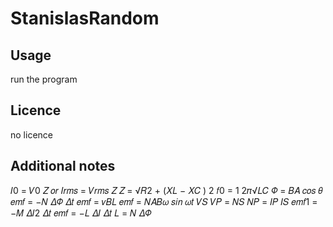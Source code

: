 # StanislasRandom

  <h2>Usage</h2>
    <p> 
        run the program
    </p>
    
   <h2>Licence</h2>
   <p> 
       no licence
   </p>
   
   <h2>Additional notes</h2>
   𝐼0 =
𝑉0
𝑍
𝑜𝑟 𝐼𝑟𝑚𝑠 =
𝑉𝑟𝑚𝑠
𝑍
𝑍 = √𝑅2 + (𝑋𝐿 − 𝑋𝐶
)
2
𝑓0 =
1
2𝜋√𝐿𝐶
𝛷 = 𝐵𝐴 𝑐𝑜𝑠 𝜃
𝑒𝑚𝑓 = −𝑁
𝛥𝛷
𝛥𝑡
𝑒𝑚𝑓 = 𝑣𝐵𝐿
𝑒𝑚𝑓 = 𝑁𝐴𝐵𝜔 𝑠𝑖𝑛 𝜔𝑡
𝑉𝑆
𝑉𝑃
=
𝑁𝑆
𝑁𝑃
=
𝐼𝑃
𝐼𝑆
𝑒𝑚𝑓1 = −𝑀
𝛥𝐼2
𝛥𝑡
𝑒𝑚𝑓 = −𝐿
𝛥𝐼
𝛥𝑡
𝐿 = 𝑁
𝛥𝛷

